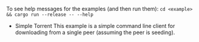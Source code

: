 To see help messages for the examples (and then run them):
`cd <example> && cargo run --release -- --help`

* Simple Torrent
This example is a simple command line client for downloading from a single peer (assuming the peer is seeding).
